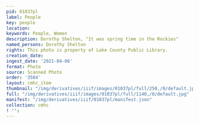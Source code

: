 ```yaml
---
pid: 01037pl
label: People
key: people
location: 
keywords: People, Women
description: Dorothy Shelton, "It was spring time in the Rockies"
named_persons: Dorothy Shelton
rights: This photo is property of Lake County Public Library.
creation_date: 
ingest_date: '2021-04-06'
format: Photo
source: Scanned Photo
order: '3584'
layout: cmhc_item
thumbnail: "/img/derivatives/iiif/images/01037pl/full/250,/0/default.jpg"
full: "/img/derivatives/iiif/images/01037pl/full/1140,/0/default.jpg"
manifest: "/img/derivatives/iiif/01037pl/manifest.json"
collection: cmhc
! '': 
---
```

